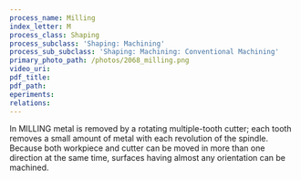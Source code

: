 ```yaml
---
process_name: Milling
index_letter: M
process_class: Shaping
process_subclass: 'Shaping: Machining'
process_sub_subclass: 'Shaping: Machining: Conventional Machining'
primary_photo_path: /photos/2068_milling.png
video_uri:
pdf_title:
pdf_path:
eperiments:
relations:
---
```


In MILLING metal is removed by a rotating multiple-tooth cutter; each tooth removes a small amount of metal with each revolution of the spindle. Because both workpiece and cutter can be moved in more than one direction at the same time, surfaces having almost any orientation can be machined.